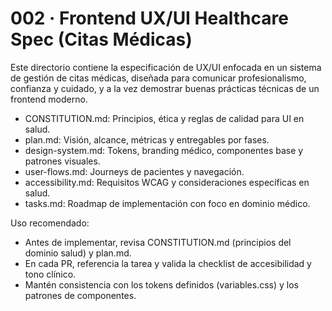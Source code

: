 # 002 · Frontend UX/UI Healthcare Spec (Citas Médicas)

Este directorio contiene la especificación de UX/UI enfocada en un sistema de gestión de citas médicas, diseñada para comunicar profesionalismo, confianza y cuidado, y a la vez demostrar buenas prácticas técnicas de un frontend moderno.

- CONSTITUTION.md: Principios, ética y reglas de calidad para UI en salud.
- plan.md: Visión, alcance, métricas y entregables por fases.
- design-system.md: Tokens, branding médico, componentes base y patrones visuales.
- user-flows.md: Journeys de pacientes y navegación.
- accessibility.md: Requisitos WCAG y consideraciones específicas en salud.
- tasks.md: Roadmap de implementación con foco en dominio médico.

Uso recomendado:

- Antes de implementar, revisa CONSTITUTION.md (principios del dominio salud) y plan.md.
- En cada PR, referencia la tarea y valida la checklist de accesibilidad y tono clínico.
- Mantén consistencia con los tokens definidos (variables.css) y los patrones de componentes.
